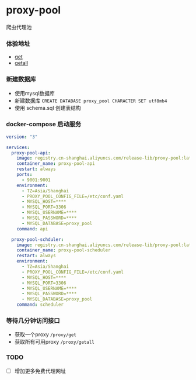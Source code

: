 # proxy-pool
爬虫代理池

### 体验地址
* [get](http://81.68.131.249:9001/proxy/get)
* [getall](http://81.68.131.249:9001/proxy/getall)


### 新建数据库
* 使用mysql数据库
* 新建数据库 `CREATE DATABASE proxy_pool CHARACTER SET utf8mb4`
* 使用 schema.sql 创建表结构


### docker-compose 启动服务
```yaml
version: "3"

services:
  proxy-pool-api:
    image: registry.cn-shanghai.aliyuncs.com/release-lib/proxy-pool:latest
    container_name: proxy-pool-api
    restart: always
    ports:
      - 9001:9001
    environment:
      - TZ=Asia/Shanghai
      - PROXY_POOL_CONFIG_FILE=/etc/conf.yaml
      - MYSQL_HOST=****
      - MYSQL_PORT=3306
      - MYSQL_USERNAME=****
      - MYSQL_PASSWORD=****
      - MYSQL_DATABASE=proxy_pool
    command: api

  proxy-pool-schduler:
    image: registry.cn-shanghai.aliyuncs.com/release-lib/proxy-pool:latest
    container_name: proxy-pool-scheduler
    restart: always
    environment:
      - TZ=Asia/Shanghai
      - PROXY_POOL_CONFIG_FILE=/etc/conf.yaml
      - MYSQL_HOST=****
      - MYSQL_PORT=3306
      - MYSQL_USERNAME=****
      - MYSQL_PASSWORD=****
      - MYSQL_DATABASE=proxy_pool
    command: scheduler
```

### 等待几分钟访问接口
* 获取一个proxy `/proxy/get`
* 获取所有可用proxy `/proxy/getall`

### TODO
- [ ] 增加更多免费代理网址